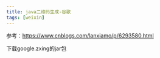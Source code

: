 ```yaml
---
title: java二维码生成-谷歌
tags: [weixin]
---
```


参考：https://www.cnblogs.com/lanxiamo/p/6293580.html

下载google.zxing的jar包